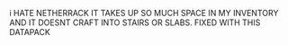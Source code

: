 i HATE NETHERRACK IT TAKES UP SO MUCH SPACE IN MY INVENTORY AND IT DOESNT CRAFT INTO STAIRS OR SLABS. FIXED WITH THIS DATAPACK
